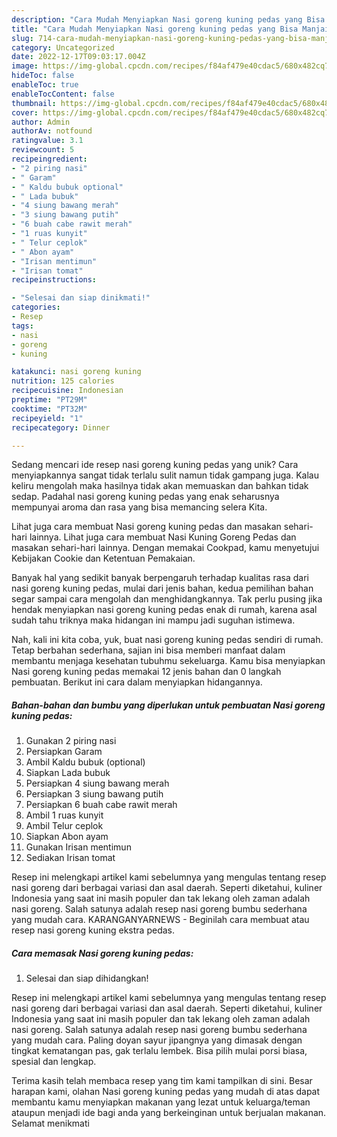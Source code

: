 ```yaml
---
description: "Cara Mudah Menyiapkan Nasi goreng kuning pedas yang Bisa Manjain Lidah"
title: "Cara Mudah Menyiapkan Nasi goreng kuning pedas yang Bisa Manjain Lidah"
slug: 714-cara-mudah-menyiapkan-nasi-goreng-kuning-pedas-yang-bisa-manjain-lidah
category: Uncategorized
date: 2022-12-17T09:03:17.004Z
image: https://img-global.cpcdn.com/recipes/f84af479e40cdac5/680x482cq70/nasi-goreng-kuning-pedas-foto-resep-utama.jpg
hideToc: false
enableToc: true
enableTocContent: false
thumbnail: https://img-global.cpcdn.com/recipes/f84af479e40cdac5/680x482cq70/nasi-goreng-kuning-pedas-foto-resep-utama.jpg
cover: https://img-global.cpcdn.com/recipes/f84af479e40cdac5/680x482cq70/nasi-goreng-kuning-pedas-foto-resep-utama.jpg
author: Admin
authorAv: notfound
ratingvalue: 3.1
reviewcount: 5
recipeingredient:
- "2 piring nasi"
- " Garam"
- " Kaldu bubuk optional"
- " Lada bubuk"
- "4 siung bawang merah"
- "3 siung bawang putih"
- "6 buah cabe rawit merah"
- "1 ruas kunyit"
- " Telur ceplok"
- " Abon ayam"
- "Irisan mentimun"
- "Irisan tomat"
recipeinstructions:

- "Selesai dan siap dinikmati!"
categories:
- Resep
tags:
- nasi
- goreng
- kuning

katakunci: nasi goreng kuning 
nutrition: 125 calories
recipecuisine: Indonesian
preptime: "PT29M"
cooktime: "PT32M"
recipeyield: "1"
recipecategory: Dinner

---
```





Sedang mencari ide resep nasi goreng kuning pedas yang unik? Cara menyiapkannya sangat tidak terlalu sulit namun tidak gampang juga. Kalau keliru mengolah maka hasilnya tidak akan memuaskan dan bahkan tidak sedap. Padahal nasi goreng kuning pedas yang enak seharusnya mempunyai aroma dan rasa yang bisa memancing selera Kita.





Lihat juga cara membuat Nasi goreng kuning pedas dan masakan sehari-hari lainnya. Lihat juga cara membuat Nasi Kuning Goreng Pedas dan masakan sehari-hari lainnya. Dengan memakai Cookpad, kamu menyetujui Kebijakan Cookie dan Ketentuan Pemakaian.

Banyak hal yang sedikit banyak berpengaruh terhadap kualitas rasa dari nasi goreng kuning pedas, mulai dari jenis bahan, kedua pemilihan bahan segar sampai cara mengolah dan menghidangkannya. Tak perlu pusing jika hendak menyiapkan nasi goreng kuning pedas enak di rumah, karena asal sudah tahu triknya maka hidangan ini mampu jadi suguhan istimewa.






Nah, kali ini kita coba, yuk, buat nasi goreng kuning pedas sendiri di rumah. Tetap berbahan sederhana, sajian ini bisa memberi manfaat dalam membantu menjaga kesehatan tubuhmu sekeluarga. Kamu bisa menyiapkan Nasi goreng kuning pedas memakai 12 jenis bahan dan 0 langkah pembuatan. Berikut ini cara dalam menyiapkan hidangannya.

<!--inarticleads1-->

##### Bahan-bahan dan bumbu yang diperlukan untuk pembuatan Nasi goreng kuning pedas:

1. Gunakan 2 piring nasi
1. Persiapkan  Garam
1. Ambil  Kaldu bubuk (optional)
1. Siapkan  Lada bubuk
1. Persiapkan 4 siung bawang merah
1. Persiapkan 3 siung bawang putih
1. Persiapkan 6 buah cabe rawit merah
1. Ambil 1 ruas kunyit
1. Ambil  Telur ceplok
1. Siapkan  Abon ayam
1. Gunakan Irisan mentimun
1. Sediakan Irisan tomat


Resep ini melengkapi artikel kami sebelumnya yang mengulas tentang resep nasi goreng dari berbagai variasi dan asal daerah. Seperti diketahui, kuliner Indonesia yang saat ini masih populer dan tak lekang oleh zaman adalah nasi goreng. Salah satunya adalah resep nasi goreng bumbu sederhana yang mudah cara. KARANGANYARNEWS - Beginilah cara membuat atau resep nasi goreng kuning ekstra pedas. 

<!--inarticleads2-->

##### Cara memasak Nasi goreng kuning pedas:


1. Selesai dan siap dihidangkan!

Resep ini melengkapi artikel kami sebelumnya yang mengulas tentang resep nasi goreng dari berbagai variasi dan asal daerah. Seperti diketahui, kuliner Indonesia yang saat ini masih populer dan tak lekang oleh zaman adalah nasi goreng. Salah satunya adalah resep nasi goreng bumbu sederhana yang mudah cara. Paling doyan sayur jipangnya yang dimasak dengan tingkat kematangan pas, gak terlalu lembek. Bisa pilih mulai porsi biasa, spesial dan lengkap. 

Terima kasih telah membaca resep yang tim kami tampilkan di sini. Besar harapan kami, olahan Nasi goreng kuning pedas yang mudah di atas dapat membantu kamu menyiapkan makanan yang lezat untuk keluarga/teman ataupun menjadi ide bagi anda yang berkeinginan untuk berjualan makanan. Selamat menikmati
